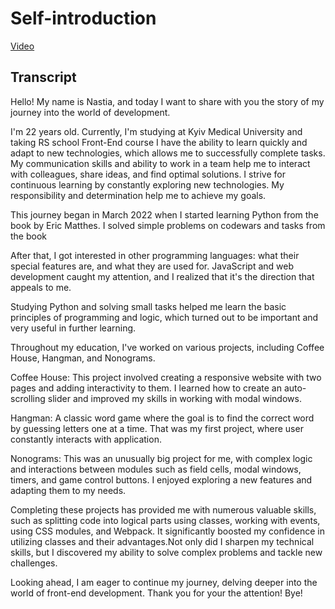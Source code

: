 # Self-introduction

[Video](https://youtu.be/wB5T5ThnEYs)

## Transcript

Hello! My name is Nastia, and today I want to share with you the story of my journey into the world of development.

I'm 22 years old. Currently, I'm studying at Kyiv Medical University and taking RS school Front-End course
I have the ability to learn quickly and adapt to new technologies, which allows me to successfully complete tasks.
My communication skills and ability to work in a team help me to interact with colleagues, share ideas, and find optimal solutions. I strive for continuous learning by constantly exploring new technologies. My responsibility and determination help me to achieve my goals.

This journey began in March 2022 when I started learning Python from the book by Eric Matthes. I solved simple problems on codewars and tasks from the book

After that, I got interested in other programming languages: what their special features are, and what they are used for. JavaScript and web development caught my attention, and I realized that it's the direction that appeals to me.

Studying Python and solving small tasks helped me learn the basic principles of programming and logic, which turned out to be important and very useful in further learning.

Throughout my education, I've worked on various projects, including Coffee House, Hangman, and Nonograms.

Coffee House: This project involved creating a responsive website with two pages and adding interactivity to them. I learned how to create an auto-scrolling slider and improved my skills in working with modal windows.

Hangman: A classic word game where the goal is to find the correct word by guessing letters one at a time. That was my first project, where user constantly interacts with application.

Nonograms: This was an unusually big project for me, with complex logic and interactions between modules such as field cells, modal windows, timers, and game control buttons. I enjoyed exploring a new features and adapting them to my needs.

Completing these projects has provided me with numerous valuable skills, such as splitting code into logical parts using classes, working with events, using CSS modules, and Webpack. It significantly boosted my confidence in utilizing classes and their advantages.Not only did I sharpen my technical skills, but I discovered my ability to solve complex problems and tackle new challenges.

Looking ahead, I am eager to continue my journey, delving deeper into the world of front-end development.
Thank you for your the attention! Bye!
